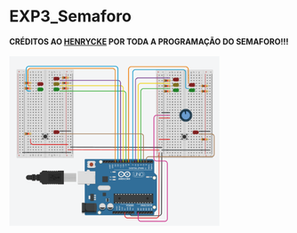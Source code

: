 # EXP3_Semaforo

#### CRÉDITOS AO [HENRYCKE](https://github.com/Sherensberk) POR TODA A PROGRAMAÇÃO DO SEMAFORO!!!  

<img src="https://github.com/Trabalhos-PUC-PR/EXP3_Semaforo/blob/main/circuito.png" width="75%" height="75%">
